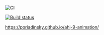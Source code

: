 ![CI](https://github.com/Poriadinsky/ajs-1/actions/workflows/web.yml/badge.svg)

[![Build status](https://ci.appveyor.com/api/projects/status/ew5l3s0vl8wj19qc?svg=true)](https://ci.appveyor.com/project/Poriadinsky/ahj-9-animation)

https://poriadinsky.github.io/ahj-9-animation/